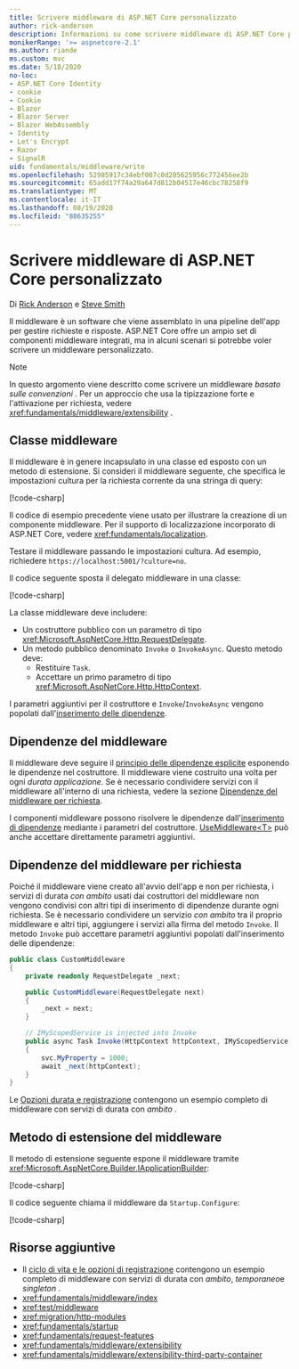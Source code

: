 ```yaml
---
title: Scrivere middleware di ASP.NET Core personalizzato
author: rick-anderson
description: Informazioni su come scrivere middleware di ASP.NET Core personalizzato.
monikerRange: '>= aspnetcore-2.1'
ms.author: riande
ms.custom: mvc
ms.date: 5/18/2020
no-loc:
- ASP.NET Core Identity
- cookie
- Cookie
- Blazor
- Blazor Server
- Blazor WebAssembly
- Identity
- Let's Encrypt
- Razor
- SignalR
uid: fundamentals/middleware/write
ms.openlocfilehash: 52985917c34ebf007c0d205625956c772456ee2b
ms.sourcegitcommit: 65add17f74a29a647d812b04517e46cbc78258f9
ms.translationtype: MT
ms.contentlocale: it-IT
ms.lasthandoff: 08/19/2020
ms.locfileid: "88635255"
---
```

# <a name="write-custom-aspnet-core-middleware"></a>Scrivere middleware di ASP.NET Core personalizzato

Di [Rick Anderson](https://twitter.com/RickAndMSFT) e [Steve Smith](https://ardalis.com/)

Il middleware è un software che viene assemblato in una pipeline dell'app per gestire richieste e risposte. ASP.NET Core offre un ampio set di componenti middleware integrati, ma in alcuni scenari si potrebbe voler scrivere un middleware personalizzato.

> [!NOTE]
> In questo argomento viene descritto come scrivere un middleware *basato sulle convenzioni* . Per un approccio che usa la tipizzazione forte e l'attivazione per richiesta, vedere <xref:fundamentals/middleware/extensibility> .

## <a name="middleware-class"></a>Classe middleware

Il middleware è in genere incapsulato in una classe ed esposto con un metodo di estensione. Si consideri il middleware seguente, che specifica le impostazioni cultura per la richiesta corrente da una stringa di query:

[!code-csharp[](write/snapshot/StartupCulture.cs)]

Il codice di esempio precedente viene usato per illustrare la creazione di un componente middleware. Per il supporto di localizzazione incorporato di ASP.NET Core, vedere <xref:fundamentals/localization>.

Testare il middleware passando le impostazioni cultura. Ad esempio, richiedere `https://localhost:5001/?culture=no`.

Il codice seguente sposta il delegato middleware in una classe:

[!code-csharp[](write/snapshot/RequestCultureMiddleware.cs)]

La classe middleware deve includere:

* Un costruttore pubblico con un parametro di tipo <xref:Microsoft.AspNetCore.Http.RequestDelegate>.
* Un metodo pubblico denominato `Invoke` o `InvokeAsync`. Questo metodo deve:
  * Restituire `Task`.
  * Accettare un primo parametro di tipo <xref:Microsoft.AspNetCore.Http.HttpContext>.
  
I parametri aggiuntivi per il costruttore e `Invoke`/`InvokeAsync` vengono popolati dall'[inserimento delle dipendenze](xref:fundamentals/dependency-injection).

## <a name="middleware-dependencies"></a>Dipendenze del middleware

Il middleware deve seguire il [principio delle dipendenze esplicite](/dotnet/standard/modern-web-apps-azure-architecture/architectural-principles#explicit-dependencies) esponendo le dipendenze nel costruttore. Il middleware viene costruito una volta per ogni *durata applicazione*. Se è necessario condividere servizi con il middleware all'interno di una richiesta, vedere la sezione [Dipendenze del middleware per richiesta](#per-request-middleware-dependencies).

I componenti middleware possono risolvere le dipendenze dall'[inserimento di dipendenze](xref:fundamentals/dependency-injection) mediante i parametri del costruttore. [UseMiddleware&lt;T&gt;](/dotnet/api/microsoft.aspnetcore.builder.usemiddlewareextensions.usemiddleware#Microsoft_AspNetCore_Builder_UseMiddlewareExtensions_UseMiddleware_Microsoft_AspNetCore_Builder_IApplicationBuilder_System_Type_System_Object___) può anche accettare direttamente parametri aggiuntivi.

## <a name="per-request-middleware-dependencies"></a>Dipendenze del middleware per richiesta

Poiché il middleware viene creato all'avvio dell'app e non per richiesta, i servizi di durata *con ambito* usati dai costruttori del middleware non vengono condivisi con altri tipi di inserimento di dipendenze durante ogni richiesta. Se è necessario condividere un servizio *con ambito* tra il proprio middleware e altri tipi, aggiungere i servizi alla firma del metodo `Invoke`. Il metodo `Invoke` può accettare parametri aggiuntivi popolati dall'inserimento delle dipendenze:

```csharp
public class CustomMiddleware
{
    private readonly RequestDelegate _next;

    public CustomMiddleware(RequestDelegate next)
    {
        _next = next;
    }

    // IMyScopedService is injected into Invoke
    public async Task Invoke(HttpContext httpContext, IMyScopedService svc)
    {
        svc.MyProperty = 1000;
        await _next(httpContext);
    }
}
```

Le [Opzioni durata e registrazione](xref:fundamentals/dependency-injection#lifetime-and-registration-options) contengono un esempio completo di middleware con servizi di durata con *ambito* .

## <a name="middleware-extension-method"></a>Metodo di estensione del middleware

Il metodo di estensione seguente espone il middleware tramite <xref:Microsoft.AspNetCore.Builder.IApplicationBuilder>:

[!code-csharp[](write/snapshot/RequestCultureMiddlewareExtensions.cs)]

Il codice seguente chiama il middleware da `Startup.Configure`:

[!code-csharp[](write/snapshot/Startup.cs?highlight=5)]

## <a name="additional-resources"></a>Risorse aggiuntive

* Il [ciclo di vita e le opzioni di registrazione](xref:fundamentals/dependency-injection#lifetime-and-registration-options) contengono un esempio completo di middleware con servizi di durata con *ambito*, *temporaneo*e *singleton* .
* <xref:fundamentals/middleware/index>
* <xref:test/middleware>
* <xref:migration/http-modules>
* <xref:fundamentals/startup>
* <xref:fundamentals/request-features>
* <xref:fundamentals/middleware/extensibility>
* <xref:fundamentals/middleware/extensibility-third-party-container>
